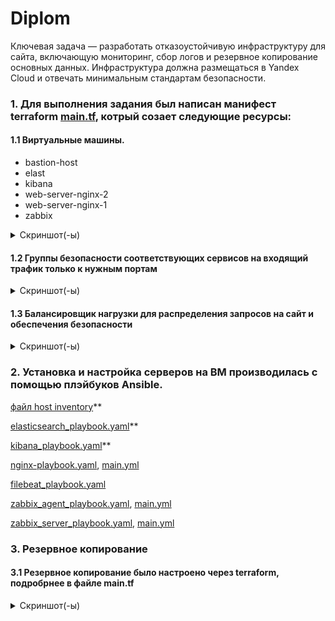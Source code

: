 # Diplom
Ключевая задача — разработать отказоустойчивую инфраструктуру для сайта, включающую мониторинг, сбор логов и резервное копирование основных данных. Инфраструктура должна размещаться в Yandex Cloud и отвечать минимальным стандартам безопасности.



### 1\. Для выполнения задания был написан манифест terraform [main.tf](https://github.com/SergeyMuzychenko/Diplom/blob/main/terraform/main.tf), котрый созает следующие ресурсы:

#### 1.1 Виртуальные машины.

  - bastion-host
  - elast
  - kibana
  - web-server-nginx-2
  - web-server-nginx-1
  - zabbix

<details>
<summary> Скриншот(-ы) </summary>

![01_vm](https://github.com/SergeyMuzychenko/Diplom/blob/main/1.png)

</details>


</details>

#### 1.2 Группы безопасности соответствующих сервисов на входящий трафик только к нужным портам


<details>
<summary> Скриншот(-ы) </summary>

![09_20SG](https://github.com/SergeyMuzychenko/Diplom/blob/main/2.png)

</details>

#### 1.3 Балансировщик нагрузки для распределения запросов на сайт и обеспечения безопасности

<details>
<summary> Скриншот(-ы) </summary>

![02_target-group](https://github.com/SergeyMuzychenko/Diplom/blob/main/3.png)

![03_backend-group](https://github.com/SergeyMuzychenko/Diplom/blob/main/4.png)

![7](https://github.com/SergeyMuzychenko/Diplom/blob/main/5.png)

![7](https://github.com/SergeyMuzychenko/Diplom/blob/main/6.png)

![7](https://github.com/SergeyMuzychenko/Diplom/blob/main/7.png)

![7](https://github.com/SergeyMuzychenko/Diplom/blob/main/8.png)

![7](https://github.com/SergeyMuzychenko/Diplom/blob/main/9.png)

</details>

### 2. Установка и настройка серверов на ВМ производилась с помощью плэйбуков  Ansible.


[файл host inventory](https://github.com/lantsevrot/Diplom/blob/main/ansible/hosts)**

[elasticsearch_playbook.yaml](https://github.com/lantsevrot/Diplom/blob/main/ansible/elastik_playbook.yaml)**

[kibana_playbook.yaml](https://github.com/lantsevrot/Diplom/blob/main/ansible/kibana_playbook.yaml)**
   
[nginx-playbook.yaml](https://github.com/RaffaelX/sys-gitlab-hw/blob/main/_diplom/ansible/nginx-playbook.yaml), [main.yml](https://github.com/RaffaelX/sys-gitlab-hw/blob/main/_diplom/ansible/nginx/tasks/main.yml)

[filebeat_playbook.yaml](https://github.com/lantsevrot/Diplom/blob/main/ansible/filebeat_playbook.yaml)

[zabbix_agent_playbook.yaml](https://github.com/lantsevrot/Diplom/blob/main/ansible/zabbix_agent_playbook.yaml), [main.yml](https://github.com/lantsevrot/Diplom/blob/main/ansible/roles/zabbix-agent/tasks/main.yml)

[zabbix_server_playbook.yaml](https://github.com/lantsevrot/Diplom/blob/main/ansible/zabbix_server_playbook.yaml), [main.yml](https://github.com/lantsevrot/Diplom/blob/main/ansible/roles/zabbix-server/tasks/main.yml)


### 3. Резервное копирование 
#### 3.1 Резервное копирование было настроено через terraform, подробрнее в файле main.tf

<details>
<summary> Скриншот(-ы) </summary>

![99_Snapshot_1](https://github.com/SergeyMuzychenko/Diplom/blob/main/10.png)


</details>
